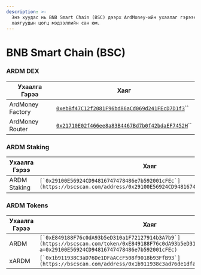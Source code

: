 ```yaml
---
description: >-
  Энэ хуудас нь BNB Smart Chain (BSC) дээрх ArdMoney-ийн ухаалаг гэрээний
  хаягуудын цогц мэдээллийн сан юм.
---
```


# BNB Smart Chain (BSC)

### ARDM DEX

| Ухаалга Гэрээ    | Хаяг                                                                                                                      |
| ---------------- | ------------------------------------------------------------------------------------------------------------------------- |
| ArdMoney Factory | [`0xebBf47C12f2081F96bd86aCd069d241FEcD7D1f3`](https://bscscan.com/address/0xebBf47C12f2081F96bd86aCd069d241FEcD7D1f3)``  |
| ArdMoney Router  | [`0x21710E02f466ee8a83B4467Bd7b0f42bdaEF7452H`](https://bscscan.com/address/0x21710E02f466ee8a83B4467Bd7b0f42bdaEF7452)`` |

### ARDM Staking

| Ухаалга Гэрээ | Хаяг                                                                                                                       |
| ------------- | -------------------------------------------------------------------------------------------------------------------------- |
| ARDM Staking  | ``[`0x29100E56924CD94816747478486e7b592001cFEc`](https://bscscan.com/address/0x29100E56924CD94816747478486e7b592001cFEc)`` |

### ARDM Tokens

| Ухаалга Гэрээ | Хаяг                                                                                                                                                                  |
| ------------- | --------------------------------------------------------------------------------------------------------------------------------------------------------------------- |
| ARDM          | ``[`0xE849188F76c0dA93b5eD310a1F72127914b3A7b9`](https://bscscan.com/token/0xE849188F76c0dA93b5eD310a1F72127914b3A7b9?a=0x29100E56924CD94816747478486e7b592001cFEc)`` |
| xARDM         | ``[`0x1b911938C3aD76De1DFaACcF508f9018b93FfB93`](https://bscscan.com/address/0x1b911938c3ad76de1dfaaccf508f9018b93ffb93)``                                            |
